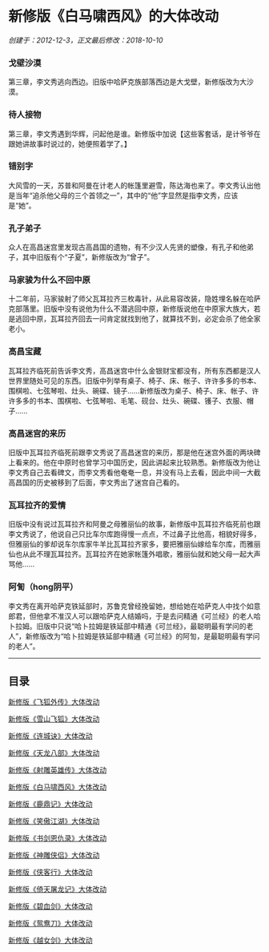 # 新修版《白马啸西风》的大体改动

_创建于：2012-12-3，正文最后修改：2018-10-10_

### 戈壁沙漠

第三章，李文秀逃向西边。旧版中哈萨克族部落西边是大戈壁，新修版改为大沙漠。

### 待人接物

第三章，李文秀遇到华辉，问起他是谁。新修版中加说【这些客套话，是计爷爷在跟她讲故事时说过的，她便照着学了。】

### 错别字

大风雪的一天，苏普和阿曼在计老人的帐篷里避雪，陈达海也来了。李文秀认出他是当年“追杀他父母的三个首领之一”，其中的“他”字显然是指李文秀，应该是“她”。

### 孔子弟子

众人在高昌迷宫里发现古高昌国的遗物，有不少汉人先贤的塑像，有孔子和他弟子，其中旧版有个“子夏”，新修版改为“曾子”。

### 马家骏为什么不回中原

十二年前，马家骏射了师父瓦耳拉齐三枚毒针，从此易容改装，隐姓埋名躲在哈萨克部落里。旧版中没有说他为什么不潜逃回中原，新修版说他在中原家大族大，若是逃回中原，瓦耳拉齐回去一问肯定就找到他了，就算找不到，必定会杀了他全家老小。

### 高昌宝藏

瓦耳拉齐临死前告诉李文秀，高昌迷宫中什么金银财宝都没有，所有东西都是汉人世界里随处可见的东西。旧版中列举有桌子、椅子、床、帐子、许许多多的书本、围棋啦、七弦琴啦、灶头、碗碟、镜子……新修版改为桌子、椅子、床、帐子、许许多多的书本、围棋啦、七弦琴啦、毛笔、砚台、灶头、碗碟、镬子、衣服、帽子……

### 高昌迷宫的来历

旧版中瓦耳拉齐临死前跟李文秀说了高昌迷宫的来历，那是他在迷宫外面的两块碑上看来的。他在中原时也曾学习中国历史，因此讲起来比较熟悉。新修版改为他让李文秀自己去看碑文，而李文秀看他奄奄一息，并没有马上去看，因此中间一大截高昌国的历史被移到了后面，李文秀出了迷宫自己看的。

### 瓦耳拉齐的爱情

旧版中没有说过瓦耳拉齐和阿曼之母雅丽仙的故事，新修版中瓦耳拉齐临死前也跟李文秀说了，他说自己只比车尔库跑得慢一点点，不过鼻子比他高，相貌好得多，但雅丽仙的爹却说车尔库家牛羊比瓦耳拉齐家多，要把雅丽仙嫁给车尔库，而雅丽仙也从此不理瓦耳拉齐。瓦耳拉齐在她家帐篷外唱歌，雅丽仙就和她父母一起大声骂他……

### 阿訇（hong阴平）

李文秀在离开哈萨克铁延部时，苏鲁克曾经挽留她，想给她在哈萨克人中找个如意郎君，但他拿不准汉人可以跟哈萨克人结婚吗，于是去问精通《可兰经》的老人哈卜拉姆。旧版中只说“哈卜拉姆是铁延部中精通《可兰经》，最聪明最有学问的老人”，新修版改为“哈卜拉姆是铁延部中精通《可兰经》的阿訇，是最聪明最有学问的老人”。

----------

## 目录

[新修版《飞狐外传》大体改动](/gaidong/feihu)

[新修版《雪山飞狐》大体改动](/gaidong/xueshan)

[新修版《连城诀》大体改动](/gaidong/liancheng)

[新修版《天龙八部》大体改动](/gaidong/tianlong)

[新修版《射雕英雄传》大体改动](/gaidong/shediao)

[新修版《白马啸西风》大体改动](/gaidong/baima)

[新修版《鹿鼎记》大体改动](/gaidong/luding)

[新修版《笑傲江湖》大体改动](/gaidong/xiaoao)

[新修版《书剑恩仇录》大体改动](/gaidong/shujian)

[新修版《神雕侠侣》大体改动](/gaidong/shendiao)

[新修版《侠客行》大体改动](/gaidong/xiake)

[新修版《倚天屠龙记》大体改动](/gaidong/yitian)

[新修版《碧血剑》大体改动](/gaidong/bixue)

[新修版《鸳鸯刀》大体改动](/gaidong/yuanyang)

[新修版《越女剑》大体改动](/gaidong/yuenv)
